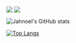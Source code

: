 

<img align="center" src="https://github-readme-stats.vercel.app/api/pin/?username=anuraghazra&repo=github-readme-stats" />

<img align="center" src="https://github-readme-stats.vercel.app/api/pin/?username=anuraghazra&repo=convoychat" />




![Jahnoel's GitHub stats](https://github-readme-stats.vercel.app/api?username=JahnoelRondon&show_icons=true&hide=stars,issues&count_private=true)

[![Top Langs](https://github-readme-stats.vercel.app/api/top-langs/?username=JahnoelRondon&layout=compact)](https://github.com/anuraghazra/github-readme-stats)




<!--
**JahnoelRondon/JahnoelRondon** is a ✨ _special_ ✨ repository because its `README.md` (this file) appears on your GitHub profile.

Here are some ideas to get you started:

- 🔭 I’m currently working on ...
- 🌱 I’m currently learning ...
- 👯 I’m looking to collaborate on ...
- 🤔 I’m looking for help with ...
- 💬 Ask me about ...
- 📫 How to reach me: ...
- 😄 Pronouns: ...
- ⚡ Fun fact: ...
-->
